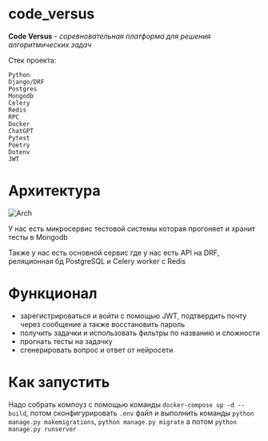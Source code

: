 # code_versus

**Code Versus** - *соревновательная платформа для решения алгоритмических задач*

Стек проекта: 

    Python
    Django/DRF
    Postgres
    Mongodb
    Celery
    Redis
    RPC
    Docker
    ChatGPT
    Pytest
    Poetry
    Dotenv
    JWT

# Архитектура 

![Arch]( https://sun9-21.userapi.com/impg/WDVZ5y5upL70utvIG-LETdeO1rOVyUK6EYoUVg/PMivWRY-hLk.jpg?size=2560x1386&quality=96&sign=2652d33914068c12426f5eeceb3bbb42&type=album )

У нас есть микросервис тестовой системы которая прогоняет и хранит тесты в Mongodb

Также у нас есть основной сервис где у нас есть API на DRF, реляционная бд PostgreSQL и Celery worker с Redis

# Функционал
 - зарегистрироваться и войти с помощью JWT, подтвердить почту через сообщение а также восстановить пароль
 - получить задачки и использовать фильтры по названию и сложности
 - прогнать тесты на задачку
 - сгенерировать вопрос и ответ от нейросети

# Как запустить

Надо собрать компоуз с помощью команды `docker-compose up -d --build`, потом сконфигурировать `.env` файл и выполнить команды `python manage.py makemigrations`, `python manage.py migrate` а потом `python manage.py runserver`


    
    

